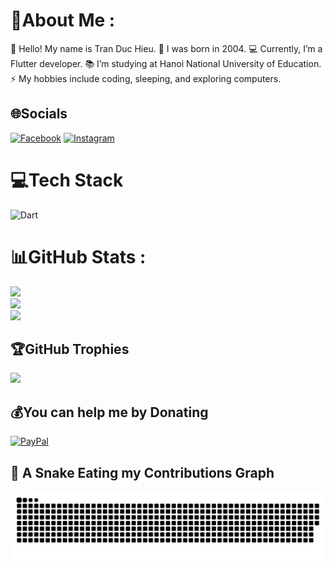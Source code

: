 # 💫About Me :
👋 Hello! My name is Tran Duc Hieu.
🎂 I was born in 2004.
💻 Currently, I’m a Flutter developer.
📚 I’m studying at Hanoi National University of Education.
⚡ My hobbies include coding, sleeping, and exploring computers.

## 🌐Socials
[![Facebook](https://img.shields.io/badge/Facebook-%231877F2.svg?logo=Facebook&logoColor=white)](https://www.facebook.com/tdh.bmw?mibextid=ZbWKwL) [![Instagram](https://img.shields.io/badge/Instagram-%23E4405F.svg?logo=Instagram&logoColor=white)](https://instagram.com/https://www.instagram.com/_._hiu_._/profilecard/?igsh=MTNha3llOTkwYjc1MQ==) 

# 💻Tech Stack
![Dart](https://img.shields.io/badge/dart-%230175C2.svg?style=plastic&logo=dart&logoColor=white)
# 📊GitHub Stats :
![](https://github-readme-stats.vercel.app/api?username=duchieutran&theme=omni&hide_border=false&include_all_commits=false&count_private=false)<br/>
![](https://github-readme-streak-stats.herokuapp.com/?user=duchieutran&theme=omni&hide_border=false)<br/>
![](https://github-readme-stats.vercel.app/api/top-langs/?username=duchieutran&theme=omni&hide_border=false&include_all_commits=false&count_private=false&layout=compact)

## 🏆GitHub Trophies
![](https://github-trophies.vercel.app/?username=duchieutran&theme=dracula&no-frame=false&no-bg=false&margin-w=4)

  ## 💰You can help me by Donating
  [![PayPal](https://img.shields.io/badge/PayPal-00457C?style=for-the-badge&logo=paypal&logoColor=white)](https://paypal.me/anhlovehieu) 

## 🐍 A Snake Eating my Contributions Graph
	
<p align = "center">
	<img src = "https://github.com/duchieutran/duchieutran/blob/main/github-contribution-grid-snake.svg" alt = "Snake Game"/>
</p>
